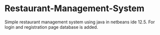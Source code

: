 # Restaurant-Management-System
Simple restaurant management system using java in netbeans ide 12.5.
For login and registration page database is added.
